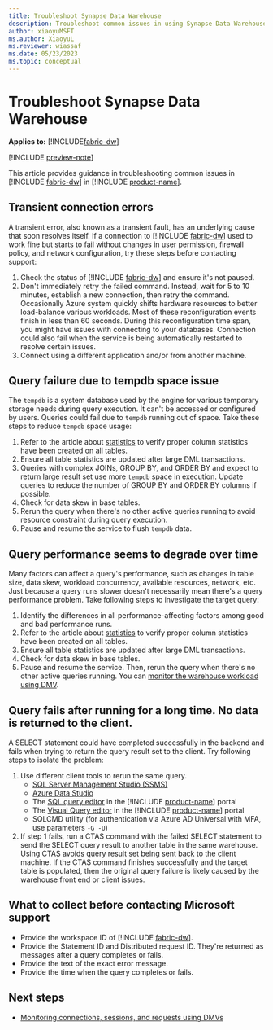 ```yaml
---
title: Troubleshoot Synapse Data Warehouse
description: Troubleshoot common issues in using Synapse Data Warehouse in Microsoft Fabric.
author: xiaoyuMSFT
ms.author: XiaoyuL
ms.reviewer: wiassaf
ms.date: 05/23/2023
ms.topic: conceptual
---
```


# Troubleshoot Synapse Data Warehouse

**Applies to:** [!INCLUDE[fabric-dw](includes/applies-to-version/fabric-dw.md)]

[!INCLUDE [preview-note](../includes/preview-note.md)]

This article provides guidance in troubleshooting common issues in [!INCLUDE [fabric-dw](includes/fabric-dw.md)] in [!INCLUDE [product-name](../includes/product-name.md)]. 

## Transient connection errors

A transient error, also known as a transient fault, has an underlying cause that soon resolves itself.  If a connection to [!INCLUDE [fabric-dw](includes/fabric-dw.md)] used to work fine but starts to fail without changes in user permission, firewall policy, and network configuration, try these steps before contacting support:

1. Check the status of [!INCLUDE [fabric-dw](includes/fabric-dw.md)] and ensure it's not paused.
1. Don't immediately retry the failed command. Instead, wait for 5 to 10 minutes, establish a new connection, then retry the command.  Occasionally Azure system quickly shifts hardware resources to better load-balance various workloads.  Most of these reconfiguration events finish in less than 60 seconds. During this reconfiguration time span, you might have issues with connecting to your databases. Connection could also fail when the service is being automatically restarted to resolve certain issues.  
1. Connect using a different application and/or from another machine.

## Query failure due to tempdb space issue

The `tempdb` is a system database used by the engine for various temporary storage needs during query execution. It can't be accessed or configured by users. Queries could fail due to `tempdb` running out of space. Take these steps to reduce `tempdb` space usage:

1. Refer to the article about [statistics](statistics.md) to verify proper column statistics have been created on all tables. 
1. Ensure all table statistics are updated after large DML transactions.
1. Queries with complex JOINs, GROUP BY, and ORDER BY and expect to return large result set use more `tempdb` space in execution.  Update queries to reduce the number of GROUP BY and ORDER BY columns if possible.
1. Check for data skew in base tables.
1. Rerun the query when there's no other active queries running to avoid resource constraint during query execution. 
1. Pause and resume the service to flush `tempdb` data.

## Query performance seems to degrade over time

Many factors can affect a query's performance, such as changes in table size, data skew, workload concurrency, available resources, network, etc.  Just because a query runs slower doesn't necessarily mean there's a query performance problem.  Take following steps to investigate the target query:

1. Identify the differences in all performance-affecting factors among good and bad performance runs. 
1. Refer to the article about [statistics](statistics.md) to verify proper column statistics have been created on all tables. 
1. Ensure all table statistics are updated after large DML transactions.
1. Check for data skew in base tables.
1. Pause and resume the service. Then, rerun the query when there's no other active queries running.  You can [monitor the warehouse workload using DMV](monitor-using-dmv.md).  

## Query fails after running for a long time. No data is returned to the client.

A SELECT statement could have completed successfully in the backend and fails when trying to return the query result set to the client.  Try following steps to isolate the problem:

1. Use different client tools to rerun the same query.  
    - [SQL Server Management Studio (SSMS)](/sql/ssms/download-sql-server-management-studio-ssms)
    - [Azure Data Studio](https://aka.ms/azuredatastudio)
    - The [SQL query editor](sql-query-editor.md) in the [!INCLUDE [product-name](../includes/product-name.md)] portal
    - The [Visual Query editor](visual-query-editor.md) in the [!INCLUDE [product-name](../includes/product-name.md)] portal
    - SQLCMD utility (for authentication via Azure AD Universal with MFA, use parameters `-G -U`)  
1. If step 1 fails, run a CTAS command with the failed SELECT statement to send the SELECT query result to another table in the same warehouse.  Using CTAS avoids query result set being sent back to the client machine.  If the CTAS command finishes successfully and the target table is populated, then the original query failure is likely caused by the warehouse front end or client issues.

## What to collect before contacting Microsoft support

- Provide the workspace ID of [!INCLUDE [fabric-dw](includes/fabric-dw.md)].
- Provide the Statement ID and Distributed request ID. They're returned as messages after a query completes or fails.
- Provide the text of the exact error message.
- Provide the time when the query completes or fails.

## Next steps

- [Monitoring connections, sessions, and requests using DMVs](monitor-using-dmv.md)